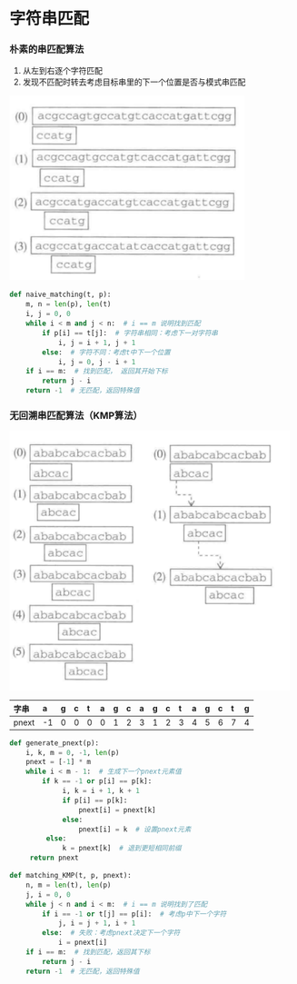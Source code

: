 # 字符串匹配

### 朴素的串匹配算法

1. 从左到右逐个字符匹配
2. 发现不匹配时转去考虑目标串里的下一个位置是否与模式串匹配

![&#x6734;&#x7D20;&#x7684;&#x5B57;&#x7B26;&#x4E32;&#x5339;&#x914D;](../../.gitbook/assets/image%20%2819%29.png)

```python
def naive_matching(t, p):
    m, n = len(p), len(t)
    i, j = 0, 0
    while i < m and j < n:  # i == m 说明找到匹配
        if p[i] == t[j]:  # 字符串相同：考虑下一对字符串
            i, j = i + 1, j + 1
        else:  # 字符不同：考虑t中下一个位置
            i, j = 0, j - i + 1
    if i == m:  # 找到匹配， 返回其开始下标
        return j - i
    return -1  # 无匹配，返回特殊值
```

### 无回溯串匹配算法（KMP算法）

![&#x6734;&#x7D20;&#x5339;&#x914D;&#x548C;KMP&#x5339;&#x914D;&#x8FC7;&#x7A0B;](../../.gitbook/assets/image%20%2811%29.png)

| 字串 | a | g | c | t | a | g | c | a | g | c | t | a | g | c | t | g |
| :--- | :--- | :--- | :--- | :--- | :--- | :--- | :--- | :--- | :--- | :--- | :--- | :--- | :--- | :--- | :--- | :--- |
| pnext | -1 | 0 | 0 | 0 | 0 | 1 | 2 | 3 | 1 | 2 | 3 | 4 | 5 | 6 | 7 | 4 |

```python
def generate_pnext(p):
    i, k, m = 0, -1, len(p)
    pnext = [-1] * m
    while i < m - 1:  # 生成下一个pnext元素值
        if k == -1 or p[i] == p[k]:
             i, k = i + 1, k + 1
             if p[i] == p[k]:
                 pnext[i] = pnext[k]
             else:
                 pnext[i] = k  # 设置pnext元素
         else:
             k = pnext[k]  # 退到更短相同前缀
     return pnext
```

```python
def matching_KMP(t, p, pnext):
    n, m = len(t), len(p)
    j, i = 0, 0
    while j < n and i < m:  # i == m 说明找到了匹配
        if i == -1 or t[j] == p[i]:  # 考虑p中下一个字符
            j, i = j + 1, i + 1
        else:  # 失败：考虑pnext决定下一个字符
            i = pnext[i]
    if i == m:  # 找到匹配，返回其下标
        return j - i
    return -1  # 无匹配，返回特殊值
```



